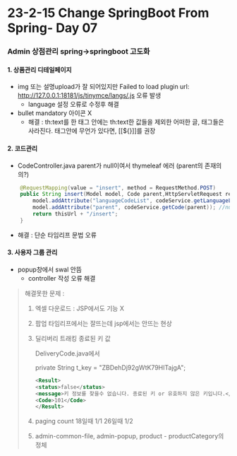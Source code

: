 # 23-2-15 Change SpringBoot From Spring- Day 07

### Admin 상점관리 spring->springboot 고도화

#### 1. 상품관리 디테일페이지 

- img 또는 설명upload가 잘 되어있지만 Failed to load plugin url: http://127.0.0.1:18181/js/tinymce/langs/.js 오류 발생
  - language 설정 오류로 수정후 해결
- bullet mandatory 아이콘 X
  - 해결 : th:text를 한 태그 안에는 th:text한 값들을 제외한 어떠한 글, 태그들은 사라진다. 태그안에 무언가 있다면, [[${}]]를 권장

#### 2. 코드관리

- CodeController.java parent가 null이여서 thymeleaf 에러 (parent의 존재의의?)

```java
	@RequestMapping(value = "insert", method = RequestMethod.POST)
	public String insert(Model model, Code parent,HttpServletRequest request) {
		model.addAttribute("languageCodeList", codeService.getLanguageList());
		model.addAttribute("parent", codeService.getCode(parent)); //null
		return thisUrl + "/insert";
	}
```

- 해결 : 단순 타임리프 문법 오류

#### 3. 사용자 그룹 관리

- popup창에서 swal 안뜸
  - controller 작성 오류 해결

> 해결못한 문제 : 
>
> 1. 엑셀 다운로드 : JSP에서도 기능 X  
>
> 2. 팝업 타임리프에서는 잘뜨는데 jsp에서는 안뜨는 현상
>
> 3. 딜리버리 트래킹 종료된 키 값
>
>    DeliveryCode.java에서
>
>    private String t_key = "ZBDehDj92gWtK79HITajgA";
>
>    ```xml
>    <Result>
>    <status>false</status>
>    <message>키 정보를 찾을수 없습니다. 종료된 키 or 유효하지 않은 키입니다.</message>
>    <Code>101</Code>
>    </Result>
>    ```
>
> 4. paging count 18일때 1/1 26일때 1/2 
>
> 5. admin-common-file, admin-popup, product - productCategory의 정체
